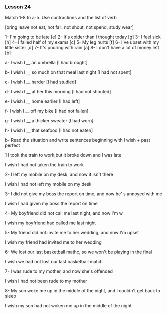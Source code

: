 ### Lesson 24

Match 1-8 to a-h. Use contractions and the list of verb

[bring leave not eat, not fall, not shout, not spend, study wear]

1- I'm going to be late  [e]
2- It's colder than I thought today [g]
3- I feel sick [h]
4- I failed half of my exams [c]
5- My leg hurts [f]
6- I've upset with my little sister [d]
7- It's pouring with rain [a]
8- I don't have a lot of money left [b]

a- I wish I __ an umbrella
[I had brought]

b- I wish I __ so much on that meal last night
[I had not spent]

c-  I wish I __ harder
[I had studied]

d- I wish I __ at her this morning
[I had not shouted]

e- I wish I __ home earlier
[I had left]

f- I wish I __ off my bike
[I had not fallen]

g- I wish I __ a thicker sweater
[I had worn]

h- I wish I __ that seafood
[I had not eaten]

b- Read the situation and write sentences beginning
with I wish + past perfect

1 I took the train to work,but it broke down and I was
late

I wish I had not taken the train to work

2- I left my mobile on my desk, and now it isn't there

I wish I had not left my mobile on my desk

3- I did not give my boss the report on time, and now he' s annoyed
with me

I wish I had given my boss the report on time

4- My boyfriend did not call me last night, and now I'm w

I wish my boyfriend had called me last night

5- My friend did not invite me to her wedding, and now I'm upset

I wish my friend had invited me to her wedding

6- We lost our last basketball mathc, so we won't be playing in the final

I wish we had not lost our last basketball match

7- I was rude to my mother, and now she's offended

I wish I had not been rude to my mother

8- My son woke me up in the middle of the night, 
and I couldn't get back to sleep

I wish my son had not woken me up in the middle of the night

